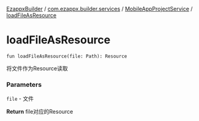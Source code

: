 [EzappxBuilder](../../index.md) / [com.ezappx.builder.services](../index.md) / [MobileAppProjectService](index.md) / [loadFileAsResource](./load-file-as-resource.md)

# loadFileAsResource

`fun loadFileAsResource(file: Path): Resource`

将文件作为Resource读取

### Parameters

`file` - 文件

**Return**
file对应的Resource

